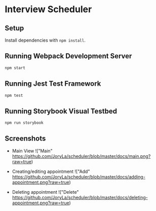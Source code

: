 # Interview Scheduler

## Setup

Install dependencies with `npm install`.

## Running Webpack Development Server

```sh
npm start
```

## Running Jest Test Framework

```sh
npm test
```

## Running Storybook Visual Testbed

```sh
npm run storybook
```

## Screenshots
- Main View
 !["Main" https://github.com/JoryLa/scheduler/blob/master/docs/main.png?raw=true)

- Creating/editing appointment
!["Add" https://github.com/JoryLa/scheduler/blob/master/docs/adding-appointment.png?raw=true)

- Deleting appointment
!["Delete" https://github.com/JoryLa/scheduler/blob/master/docs/deleting-appointment.png?raw=true)